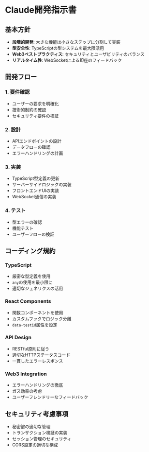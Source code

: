 # Claude開発指示書

## 基本方針
- **段階的開発**: 大きな機能は小さなステップに分割して実装
- **型安全性**: TypeScriptの型システムを最大限活用
- **Web3ベストプラクティス**: セキュリティとユーザビリティのバランス
- **リアルタイム性**: WebSocketによる即座のフィードバック

## 開発フロー

### 1. 要件確認
- ユーザーの要求を明確化
- 技術的制約の確認
- セキュリティ要件の検証

### 2. 設計
- APIエンドポイントの設計
- データフローの確認
- エラーハンドリングの計画

### 3. 実装
- TypeScript型定義の更新
- サーバーサイドロジックの実装
- フロントエンドUIの実装
- WebSocket通信の実装

### 4. テスト
- 型エラーの確認
- 機能テスト
- ユーザーフローの検証

## コーディング規約

### TypeScript
- 厳密な型定義を使用
- `any`の使用を最小限に
- 適切なジェネリクスの活用

### React Components
- 関数コンポーネントを使用
- カスタムフックでロジック分離
- `data-testid`属性を設定

### API Design
- RESTful原則に従う
- 適切なHTTPステータスコード
- 一貫したエラーレスポンス

### Web3 Integration
- エラーハンドリングの徹底
- ガス効率の考慮
- ユーザーフレンドリーなフィードバック

## セキュリティ考慮事項
- 秘密鍵の適切な管理
- トランザクション検証の実装
- セッション管理のセキュリティ
- CORS設定の適切な構成